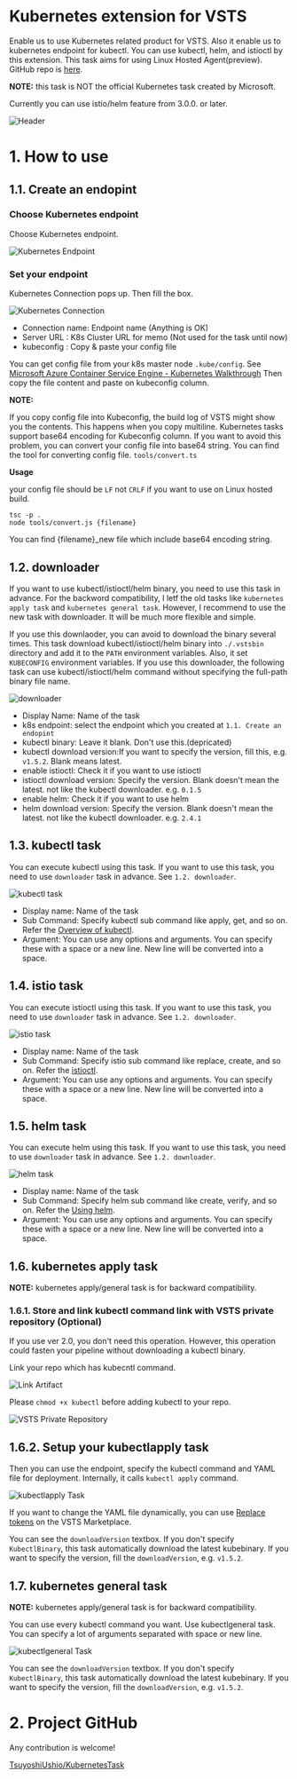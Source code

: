 Kubernetes extension for VSTS 
===

Enable us to use Kubernetes related product for VSTS. Also it enable us to kubernetes endpoint for kubectl. You can use kubectl, helm, and istioctl by this extension. This task aims for using Linux Hosted Agent(preview). GitHub repo is [here](https://github.com/TsuyoshiUshio/KubernetesTask).

**NOTE:** this task is NOT the official Kubernetes task created by Microsoft. 

Currently you can use istio/helm feature from 3.0.0. or later.

![Header](https://raw.githubusercontent.com/TsuyoshiUshio/KubernetesTask/master/docs/images/Header.png)

# 1. How to use 

## 1.1. Create an endopint 

### Choose Kubernetes endpoint

Choose Kubernetes endpoint.

![Kubernetes Endpoint](https://raw.githubusercontent.com/TsuyoshiUshio/KubernetesTask/master/docs/images/endpoing01.png)

### Set your endpoint 

Kubernetes Connection pops up. Then fill the box.

![Kubernetes Connection](https://raw.githubusercontent.com/TsuyoshiUshio/KubernetesTask/master/docs/images/endpoint02.png)

* Connection name: Endpoint name (Anything is OK)
* Server URL : K8s Cluster URL for memo (Not used for the task until now)
* kubeconfig : Copy & paste your config file 

You can get config file from your k8s master node `.kube/config`. 
See [Microsoft Azure Container Service Engine - Kubernetes Walkthrough](https://docs.microsoft.com/en-us/azure/container-service/container-service-kubernetes-walkthrough)
Then copy the file content and paste on kubeconfig column.

**NOTE:**  

If you copy config file into Kubeconfig, the build log of VSTS might show you the contents.
This happens when you copy multiline. 
Kubernetes tasks support base64 encoding for Kubeconfig column. If you want to avoid this problem,
you can convert your config file into base64 string. You can find the tool for converting config file. `tools/convert.ts`

**Usage**

your config file should be `LF` not `CRLF` if you want to use on Linux hosted build.

```
tsc -p .
node tools/convert.js {filename}
```

You can find {filename}_new file which include base64 encoding string.

## 1.2. downloader 

If you want to use kubectl/istioctl/helm binary, you need to use this task in advance. For the backword compatibility, I letf the old tasks like `kubernetes apply task` and `kubernetes general task`. However, I recommend to use the new task with downloader. It will be much more flexible and simple.

If you use this downlaoder, you can avoid to download the binary several times. This task download kubectl/istioctl/helm binary into `./.vstsbin` directory and add it to the `PATH` environment variables. Also, it set `KUBECONFIG` environment variables. If you use this downloader, the following task can use kubectl/istioctl/helm command without specifying the full-path binary file name.

![downloader](https://raw.githubusercontent.com/TsuyoshiUshio/KubernetesTask/master/docs/images/downloader.png)

* Display Name: Name of the task
* k8s endpoint: select the endpoint which you created at `1.1. Create an endopint`
* kubectl binary: Leave it blank. Don't use this.(depricated)
* kubectl download version:If you want to specify the version, fill this, e.g. `v1.5.2`. Blank means latest.
* enable istioctl: Check it if you want to use istioctl
* istioctl download version: Specify the version. Blank doesn't mean the latest. not like the kubectl downloader. e.g. `0.1.5`
* enable helm: Check it if you want to use helm
* helm download version: Specify the version. Blank doesn't mean the latest. not like the kubectl downloader.  e.g. `2.4.1`

## 1.3. kubectl task

You can execute kubectl using this task. If you want to use this task, you need to use `downloader` task in advance. See `1.2. downloader`.

![kubectl task](https://raw.githubusercontent.com/TsuyoshiUshio/KubernetesTask/master/docs/images/kubectl.png)

* Display name: Name of the task
* Sub Command: Specify kubectl sub command like apply, get, and so on. 
Refer the [Overview of kubectl](https://kubernetes.io/docs/user-guide/kubectl-overview/).
* Argument: You can use any options and arguments. You can specify these with a space or a new line. New line will be converted into a space.

## 1.4. istio task

You can execute istioctl using this task. If you want to use this task, you need to use `downloader` task in advance. See `1.2. downloader`.

![istio task](https://raw.githubusercontent.com/TsuyoshiUshio/KubernetesTask/master/docs/images/istio.png)

* Display name: Name of the task
* Sub Command: Specify istio sub command like replace, create, and so on. 
Refer the [istioctl](https://istio.io/docs/reference/commands/istioctl.html).
* Argument: You can use any options and arguments. You can specify these with a space or a new line. New line will be converted into a space.

## 1.5. helm task

You can execute helm using this task. If you want to use this task, you need to use `downloader` task in advance. See `1.2. downloader`.

![helm task](https://raw.githubusercontent.com/TsuyoshiUshio/KubernetesTask/master/docs/images/helm.png)

* Display name: Name of the task
* Sub Command: Specify helm sub command like create, verify, and so on. 
Refer the [Using helm](https://docs.helm.sh/using_helm/#using-helm).
* Argument: You can use any options and arguments. You can specify these with a space or a new line. New line will be converted into a space.

## 1.6. kubernetes apply task

**NOTE:** kubernetes apply/general task is for backward compatibility.

### 1.6.1. Store and link kubectl command link with VSTS private repository (Optional)

If you use ver 2.0, you don't need this operation. However, this operation could fasten your pipeline without downloading a kubectl binary.

Link your repo which has kubecntl command. 

![Link Artifact](https://raw.githubusercontent.com/TsuyoshiUshio/KubernetesTask/master/docs/images/linkaritifact.png)

Please `chmod +x kubectl` before adding kubectl to your repo.

![VSTS Private Repository](https://raw.githubusercontent.com/TsuyoshiUshio/KubernetesTask/master/docs/images/repo01.png)

## 1.6.2. Setup your kubectlapply task

Then you can use the endpoint, specify the kubectl command and YAML file 
for deployment. Internally, it calls `kubectl apply` command. 

![kubectlapply Task](https://raw.githubusercontent.com/TsuyoshiUshio/KubernetesTask/master/docs/images/apply.png)

If you want to change the YAML file dynamically, you can use [Replace tokens](https://marketplace.visualstudio.com/items?itemName=qetza.replacetokens) on the VSTS Marketplace.

You can see the `downloadVersion` textbox. If you don't specify `KubectlBinary`, this task automatically download the latest
kubebinary. If you want to specify the version, fill the `downloadVersion`, e.g. `v1.5.2`.

## 1.7. kubernetes general task

**NOTE:** kubernetes apply/general task is for backward compatibility.

You can use every kubectl command you want. Use kubectlgeneral task.
You can specify a lot of arguments separated with space or new line. 

![kubectlgeneral Task](https://raw.githubusercontent.com/TsuyoshiUshio/KubernetesTask/master/docs/images/general.png)

You can see the `downloadVersion` textbox. If you don't specify `KubectlBinary`, this task automatically download the latest
kubebinary. If you want to specify the version, fill the `downloadVersion`, e.g. `v1.5.2`.


# 2. Project GitHub

Any contribution is welcome!

[TsuyoshiUshio/KubernetesTask](https://github.com/TsuyoshiUshio/KubernetesTask)


